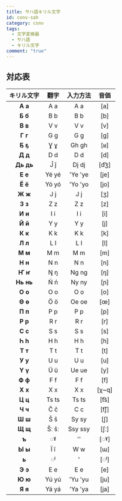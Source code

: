 ```yaml
---
title: サハ語キリル文字
id: conv-sah
category: conv
tags:
  - 文字変換器
  - サハ語
  - キリル文字
comment: "true"
---
```


<HLConverter src="/conv/sah.tsv" />

## 対応表

|キリル文字|翻字|入力方法|音価|
|:---:|:---:|:---:|:---:|
|**А а**|A a|A a|[a]|
|**Б б**|B b|B b|[b]|
|**В в**|V v|V v|[v]|
|**Г г**|G g|G g|[g]|
|**Ҕ ҕ**|Ɣ ɣ|Gh gh|[ʁ]|
|**Д д**|D d|D d|[d]|
|**Дь дь**|J̌ ǰ|Dj dj|[d͡ʒ]|
|**Е е**|Yé yé|'Ye 'ye|[je]|
|**Ё ё**|Yó yó|'Yo 'yo|[jo]|
|**Ж ж**|J j|J j|[ʒ]|
|**З з**|Z z|Z z|[z]|
|**И и**|I i|I i|[i]|
|**Й й**|Y y|Y y|[j]|
|**К к**|K k|K k|[k]|
|**Л л**|L l|L l|[l]|
|**М м**|M m|M m|[m]|
|**Н н**|N n|N n|[n]|
|**Ҥ ҥ**|Ŋ ŋ|Ng ng|[ŋ]|
|**Нь нь**|Ń ń|Ny ny|[ɲ]|
|**О о**|O o|O o|[o]|
|**Ө ө**|Ö ö|Oe oe|[œ]|
|**П п**|P p|P p|[p]|
|**Р р**|R r|R r|[r]|
|**С с**|S s|S s|[s]|
|**Һ һ**|H h|H h|[h]|
|**Т т**|T t|T t|[t]|
|**У у**|U u|U u|[u]|
|**Ү ү**|Ü ü|Ue ue|[y]|
|**Ф ф**|F f|F f|[f]|
|**Х х**|X x|X x|[χ~q]|
|**Ц ц**|Ts ts|Ts ts|[t͡s]|
|**Ч ч**|Č č|C c|[t͡ʃ]|
|**Ш ш**|Š š|Sy sy|[ʃ]|
|**Щ щ**|Šː šː|Ssy ssy|[ʃː]|
|**ъ**|◌ˠ|''|[◌ˠ]|
|**Ы ы**|Ï ï|W w|[ɯ]|
|**ь**|◌ʲ|'|[◌ʲ]|
|**Э э**|E e|E e|[e]|
|**Ю ю**|Yú yú|'Yu 'yu|[ju]|
|**Я я**|Yá yá|'Ya 'ya|[ja]|
